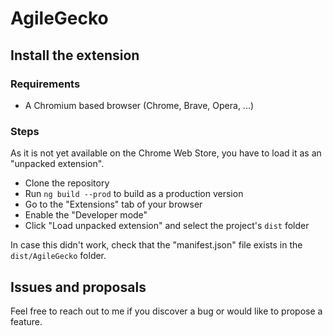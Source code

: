 # AgileGecko

## Install the extension 
### Requirements
* A Chromium based browser (Chrome, Brave, Opera, ...) 

### Steps
As it is not yet available on the Chrome Web Store, you have to load it as an "unpacked extension".
* Clone the repository
* Run `ng build --prod` to build as a production version
* Go to the "Extensions" tab of your browser
* Enable the "Developer mode"
* Click "Load unpacked extension" and select the project's `dist` folder

In case this didn't work, check that the "manifest.json" file exists in the `dist/AgileGecko` folder.

## Issues and proposals 
Feel free to reach out to me if you discover a bug or would like to propose a feature.
